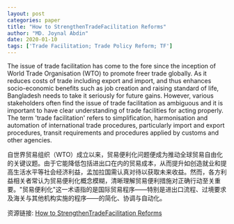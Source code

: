 ```yaml
---
layout: post
categories: paper
title: "How to StrengthenTradeFacilitation Reforms"
author: "MD. Joynal Abdin"
date: 2020-01-10
tags: ['Trade Facilitation; Trade Policy Reform; TF']
---
```


The issue of trade facilitation has come to the fore since the inception of World Trade Organisation (WTO) to promote freer trade globally. As it reduces costs of trade including export and import, and thus enhances socio-economic benefits such as job creation and raising standard of life, Bangladesh needs to take it seriously for future gains. However, various stakeholders often find the issue of trade facilitation as ambiguous and it is important to have clear understanding of trade facilities for acting properly. The term 'trade facilitation' refers to simplification, harmonisation and automation of international trade procedures, particularly import and export procedures, transit requirements and procedures applied by customs and other agencies.

自世界贸易组织（WTO）成立以来，贸易便利化问题便成为推动全球贸易自由化的关键议题。由于它能降低包括进出口在内的贸易成本，从而提升如创造就业和提高生活水平等社会经济利益，孟加拉国需认真对待以获取未来收益。然而，各方利益相关者常认为贸易便利化概念模糊，清晰理解贸易便利措施对正确行动至关重要。"贸易便利化"这一术语指的是国际贸易程序——特别是进出口流程、过境要求及海关与其他机构实施的程序——的简化、协调与自动化。

资源链接: [How to StrengthenTradeFacilitation Reforms](https://papers.ssrn.com/sol3/papers.cfm?abstract_id=3506680)
